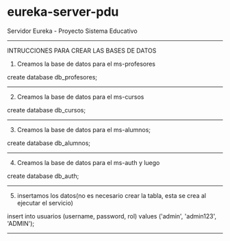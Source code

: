 # eureka-server-pdu
 Servidor Eureka - Proyecto Sistema Educativo


-------------------------------------------------------------------------------------------
INTRUCCIONES PARA CREAR LAS BASES DE DATOS

1. Creamos la base de datos para el ms-profesores
   
create database db_profesores;

-------------------------------------------------------------------------------------------
2. Creamos la base de datos para el ms-cursos
   
create database db_cursos;

-------------------------------------------------------------------------------------------
3. Creamos la base de datos para el ms-alumnos;
   
create database db_alumnos;

-------------------------------------------------------------------------------------------
4. Creamos la base de datos para el ms-auth y luego
   
create database db_auth;
   
-------------------------------------------------------------------------------------------
5. insertamos los datos(no es necesario crear la tabla, esta se crea al ejecutar el servicio)

insert into usuarios (username, password, rol) values ('admin', 'admin123', 'ADMIN');

-------------------------------------------------------------------------------------------
